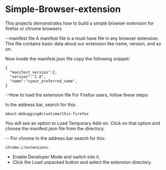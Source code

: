 # Simple-Browser-extension
This projects demonstrates how to build a simple browser extension for firefox or chrome browsers


--manifest file
A manifest file is a must have file in any browser extension. This file contains basic data about our extension like name, version, and so on.

Now inside the manifest.json file copy the following snippet:

```
{
  "manifest_version":2,
  "version":"1.0",
  "name":"<your_preferred_name",
}
```

--How to load the extension file
For Firefox users, follow these steps:

In the address bar, search for this:

```
about:debugging#/runtime/this-firefox
```

You will see an option to Load Temporary Add-on. Click on that option and choose the manifest.json file from the directory.

-- For chrome
In the address bar search for this:

```
chrome://extensions.
```
* Enable Developer Mode and switch into it.
* Click the Load unpacked button and select the extension directory.